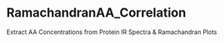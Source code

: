 # RamachandranAA_Correlation
Extract AA Concentrations from Protein IR Spectra &amp; Ramachandran Plots
